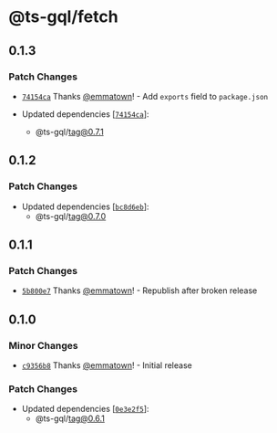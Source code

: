 # @ts-gql/fetch

## 0.1.3

### Patch Changes

- [`74154ca`](https://github.com/Thinkmill/ts-gql/commit/74154ca7dab4ea3bd03ff5da5105ca770a63afad) Thanks [@emmatown](https://github.com/emmatown)! - Add `exports` field to `package.json`

- Updated dependencies [[`74154ca`](https://github.com/Thinkmill/ts-gql/commit/74154ca7dab4ea3bd03ff5da5105ca770a63afad)]:
  - @ts-gql/tag@0.7.1

## 0.1.2

### Patch Changes

- Updated dependencies [[`bc8d6eb`](https://github.com/Thinkmill/ts-gql/commit/bc8d6ebbf1021829de24d3c916dad5e0b3ab1edf)]:
  - @ts-gql/tag@0.7.0

## 0.1.1

### Patch Changes

- [`5b800e7`](https://github.com/Thinkmill/ts-gql/commit/5b800e763cb428c972ff0bfb85592405bb513754) Thanks [@emmatown](https://github.com/emmatown)! - Republish after broken release

## 0.1.0

### Minor Changes

- [`c9356b8`](https://github.com/Thinkmill/ts-gql/commit/c9356b86d05c368409dced5f111d2bbcdf00f586) Thanks [@emmatown](https://github.com/emmatown)! - Initial release

### Patch Changes

- Updated dependencies [[`0e3e2f5`](https://github.com/Thinkmill/ts-gql/commit/0e3e2f5004c7e42bbc394664c5e667ce3597e6fd)]:
  - @ts-gql/tag@0.6.1

